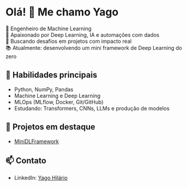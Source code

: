 # Olá! 👋 Me chamo Yago

🎯 Engenheiro de Machine Learning  
🧠 Apaixonado por Deep Learning, IA e automações com dados  
🚀 Buscando desafios em projetos com impacto real  
📚 Atualmente: desenvolvendo um mini framework de Deep Learning do zero

## 🧰 Habilidades principais
- Python, NumPy, Pandas
- Machine Learning e Deep Learning
- MLOps (MLflow, Docker, Git/GitHub)
- Estudando: Transformers, CNNs, LLMs e produção de modelos

## 📌 Projetos em destaque
- [MiniDLFramework](link_para_o_repo)


## 📫 Contato
- LinkedIn: [Yago Hilário](https://www.linkedin.com/in/yago-hilario/)
